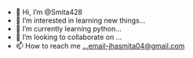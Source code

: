 - 👋 Hi, I’m @Smita428
- 👀 I’m interested in learning new things...
- 🌱 I’m currently learning python...
- 💞️ I’m looking to collaborate on ...
- 📫 How to reach me ...email-jhasmita04@gmail.com

<!---
Smita428/Smita428 is a ✨ special ✨ repository because its `README.md` (this file) appears on your GitHub profile.
You can click the Preview link to take a look at your changes.
--->
